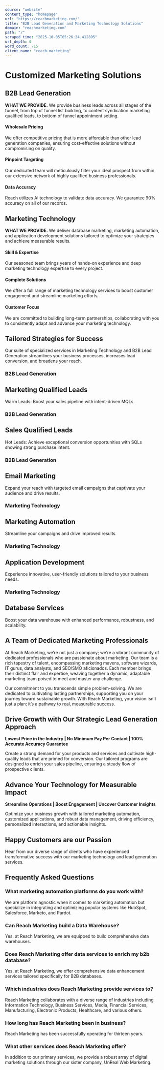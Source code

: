 ```yaml
---
source: "website"
content_type: "homepage"
url: "https://reachmarketing.com/"
title: "B2B Lead Generation and Marketing Technology Solutions"
domain: "reachmarketing.com"
path: "/"
scraped_time: "2025-10-05T05:26:24.412895"
url_depth: 0
word_count: 715
client_name: "reach-marketing"
---
```


# Customized Marketing Solutions

## B2B Lead Generation

**WHAT WE PROVIDE.** We provide business leads across all stages of the funnel, from top of funnel list building, to content syndication marketing qualified leads, to bottom of funnel appointment setting.

#### **Wholesale Pricing**
We offer competitive pricing that is more affordable than other lead generation companies, ensuring cost-effective solutions without compromising on quality.

#### **Pinpoint Targeting**
Our dedicated team will meticulously filter your ideal prospect from within our extensive network of highly qualified business professionals.

#### **Data Accuracy**
Reach utilizes AI technology to validate data accuracy. We guarantee 90% accuracy on all of our records.

## Marketing Technology

**WHAT WE PROVIDE.** We deliver database marketing, marketing automation, and application development solutions tailored to optimize your strategies and achieve measurable results.

#### **Skill & Expertise**
Our seasoned team brings years of hands-on experience and deep marketing technology expertise to every project.

#### **Complete Solutions**
We offer a full range of marketing technology services to boost customer engagement and streamline marketing efforts.

#### **Customer Focus**
We are committed to building long-term partnerships, collaborating with you to consistently adapt and advance your marketing technology.

## Tailored Strategies for Success

Our suite of specialized services in Marketing Technology and B2B Lead Generation streamlines your business processes, increases lead conversion, and broadens your reach.

### B2B Lead Generation

## Marketing Qualified Leads

Warm Leads: Boost your sales pipeline with intent-driven MQLs.

### B2B Lead Generation

## Sales Qualified Leads

Hot Leads: Achieve exceptional conversion opportunities with SQLs showing strong purchase intent.

### B2B Lead Generation

## Email Marketing

Expand your reach with targeted email campaigns that captivate your audience and drive results.

### Marketing Technology

## Marketing Automation

Streamline your campaigns and drive improved results.

### Marketing Technology

## Application Development

Experience innovative, user-friendly solutions tailored to your business needs.

### Marketing Technology

## Database Services

Boost your data warehouse with enhanced performance, robustness, and scalability.

## A Team of Dedicated Marketing Professionals

At Reach Marketing, we’re not just a company; we’re a vibrant community of dedicated professionals who are passionate about marketing. Our team is a rich tapestry of talent, encompassing marketing mavens, software wizards, IT gurus, data analysts, and SEO/SMO aficionados. Each member brings their distinct flair and expertise, weaving together a dynamic, adaptable marketing team poised to meet and master any challenge.

Our commitment to you transcends simple problem-solving. We are dedicated to cultivating lasting partnerships, supporting you on your journey toward sustainable growth. With Reach Marketing, your vision isn’t just a plan; it’s a pathway to real, measurable success.

## Drive Growth with Our Strategic Lead Generation Approach

**Lowest Price in the Industry | No Minimum Pay Per Contact | 100% Accurate Accuracy Guarantee**

Create a strong demand for your products and services and cultivate high-quality leads that are primed for conversion. Our tailored programs are designed to enrich your sales pipeline, ensuring a steady flow of prospective clients.

## Advance Your Technology for Measurable Impact

**Streamline Operations | Boost Engagement | Uncover Customer Insights**

Optimize your business growth with tailored marketing automation, customized applications, and robust data management, driving efficiency, personalized interactions, and actionable insights.

## Happy Customers are our Passion

Hear from our diverse range of clients who have experienced transformative success with our marketing technology and lead generation services.

## Frequently Asked Questions

### What marketing automation platforms do you work with?

We are platform agnostic when it comes to marketing automation but specialize in integrating and optimizing popular systems like HubSpot, Salesforce, Marketo, and Pardot.

### Can Reach Marketing build a Data Warehouse?

Yes, at Reach Marketing, we are equipped to build comprehensive data warehouses.

### Does Reach Marketing offer data services to enrich my b2b database?

Yes, at Reach Marketing, we offer comprehensive data enhancement services tailored specifically for B2B databases.

### Which industries does Reach Marketing provide services to?

Reach Marketing collaborates with a diverse range of industries including Information Technology, Business Services, Media, Financial Services, Manufacturing, Electronic Products, Healthcare, and various others.

### How long has Reach Marketing been in business?

Reach Marketing has been successfully operating for thirteen years.

### What other services does Reach Marketing offer?

In addition to our primary services, we provide a robust array of digital marketing solutions through our sister company, UnReal Web Marketing.